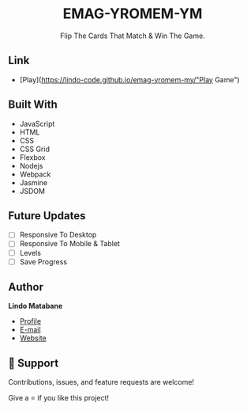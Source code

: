 <h1 align="center">EMAG-YROMEM-YM</h1>

<p align="center">
  Flip The Cards That Match & Win The Game.
</p>

## Link

- [Play](https://lindo-code.github.io/emag-yromem-my/"Play Game")

## Built With

- JavaScript
- HTML
- CSS
- CSS Grid
- Flexbox
- Nodejs
- Webpack
- Jasmine
- JSDOM

## Future Updates

- [ ] Responsive To Desktop 
- [ ] Responsive To Mobile & Tablet
- [ ] Levels
- [ ] Save Progress

## Author

**Lindo Matabane**

- [Profile](https://github.com/Lindo-code "Lindo Matabane")
- [E-mail](mailto:sdrowvieli1@gmail.com?subject=Hi "Hi!")
- [Website](https://lindo-code.github.io/personal_website "Welcome")

## 🤝 Support

Contributions, issues, and feature requests are welcome!

Give a ⭐️ if you like this project!
